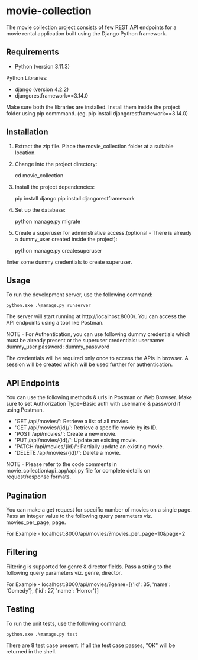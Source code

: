 # movie-collection

The movie collection project consists of few REST API endpoints for a movie rental application built using the Django Python framework.

## Requirements

- Python (version 3.11.3)

Python Libraries:

- django (version 4.2.2)
- djangorestframework==3.14.0

Make sure both the libraries are installed. Install them inside the project folder using pip commmand. (eg. pip install djangorestframework==3.14.0)

## Installation

1. Extract the zip file. Place the movie_collection folder at a suitable location.

2. Change into the project directory:

	cd movie_collection

3. Install the project dependencies:

	pip install django
	pip install djangorestframework

4. Set up the database:

	python manage.py migrate

5. Create a superuser for administrative access.(optional - There is already a dummy_user created inside the project):

	python manage.py createsuperuser

Enter some dummy credentials to create superuser.

## Usage

To run the development server, use the following command:

	python.exe .\manage.py runserver

The server will start running at http://localhost:8000/. You can access the API endpoints using a tool like Postman.

NOTE - For Authentication, you can use following dummy credentials which must be already present or the superuser credentials:
username: dummy_user
password: dummy_password

The credentials will be required only once to access the APIs in browser. A session will be created which will be used further for authentication.

## API Endpoints

You can use the following methods & urls in Postman or Web Browser. Make sure to set Authorization Type=Basic auth with username & password if using Postman.

- 'GET /api/movies/': Retrieve a list of all movies.
- 'GET /api/movies/{id}/': Retrieve a specific movie by its ID.
- 'POST /api/movies/': Create a new movie.
- 'PUT /api/movies/{id}/': Update an existing movie.
- 'PATCH /api/movies/{id}/': Partially update an existing movie.
- 'DELETE /api/movies/{id}/': Delete a movie.

NOTE - Please refer to the code comments in movie_collection\api_app\api.py file for complete details on request/response formats.

## Pagination

You can make a get request for specific number of movies on a single page.
Pass an integer value to the following query parameters viz. movies_per_page, page.

For Example - localhost:8000/api/movies/?movies_per_page=10&page=2

## Filtering

Filtering is supported for genre & director fields.
Pass a string to the following query parameters viz. genre, director.

For Example - localhost:8000/api/movies/?genre=[{'id': 35, 'name': 'Comedy'}, {'id': 27, 'name': 'Horror'}]

## Testing

To run the unit tests, use the following command:

	python.exe .\manage.py test

There are 8 test case present. If all the test case passes, "OK" will be returned in the shell.
